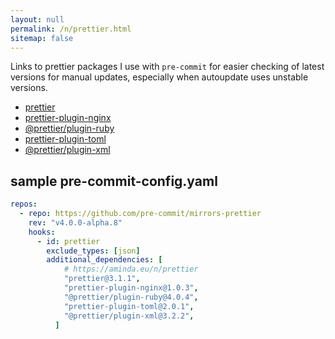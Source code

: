 ```yaml
---
layout: null
permalink: /n/prettier.html
sitemap: false
---
```


Links to prettier packages I use with `pre-commit` for easier checking of
latest versions for manual updates, especially when autoupdate uses unstable
versions.

- [prettier](https://www.npmjs.com/package/prettier)
- [prettier-plugin-nginx](https://www.npmjs.com/package/prettier-plugin-nginx)
- [@prettier/plugin-ruby](https://www.npmjs.com/package/@prettier/plugin-ruby)
- [prettier-plugin-toml](https://www.npmjs.com/package/prettier-plugin-toml)
- [@prettier/plugin-xml](https://www.npmjs.com/package/@prettier/plugin-xml)

## sample pre-commit-config.yaml

```yaml
repos:
  - repo: https://github.com/pre-commit/mirrors-prettier
    rev: "v4.0.0-alpha.8"
    hooks:
      - id: prettier
        exclude_types: [json]
        additional_dependencies: [
            # https://aminda.eu/n/prettier
            "prettier@3.1.1",
            "prettier-plugin-nginx@1.0.3",
            "@prettier/plugin-ruby@4.0.4",
            "prettier-plugin-toml@2.0.1",
            "@prettier/plugin-xml@3.2.2",
          ]
```

